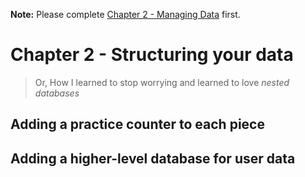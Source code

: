 **Note:** Please complete [Chapter 2 - Managing Data](./01_Managing_Data.md) first. 

# Chapter 2 - Structuring your data

> Or, How I learned to stop worrying and learned to love _nested databases_

## Adding a practice counter to each piece

## Adding a higher-level database for user data

